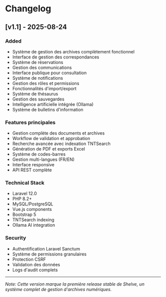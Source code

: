 # Changelog

## [v1.1] - 2025-08-24

### Added
- Système de gestion des archives complètement fonctionnel
- Interface de gestion des correspondances
- Système de réservations
- Gestion des communications
- Interface publique pour consultation
- Système de notifications
- Gestion des rôles et permissions
- Fonctionnalités d'import/export
- Système de thésaurus
- Gestion des sauvegardes
- Intelligence artificielle intégrée (Ollama)
- Système de bulletins d'information

### Features principales
- Gestion complète des documents et archives
- Workflow de validation et approbation
- Recherche avancée avec indexation TNTSearch
- Génération de PDF et exports Excel
- Système de codes-barres
- Gestion multi-langues (FR/EN)
- Interface responsive
- API REST complète

### Technical Stack
- Laravel 12.0
- PHP 8.2+
- MySQL/PostgreSQL
- Vue.js components
- Bootstrap 5
- TNTSearch indexing
- Ollama AI integration

### Security
- Authentification Laravel Sanctum
- Système de permissions granulaires
- Protection CSRF
- Validation des données
- Logs d'audit complets

---

*Note: Cette version marque la première release stable de Shelve, un système complet de gestion d'archives numériques.*
